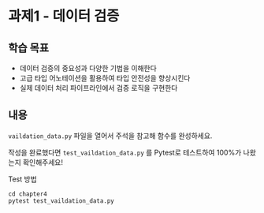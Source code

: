 # 과제1 - 데이터 검증

## 학습 목표

- 데이터 검증의 중요성과 다양한 기법을 이해한다
- 고급 타입 어노테이션을 활용하여 타입 안전성을 향상시킨다
- 실제 데이터 처리 파이프라인에서 검증 로직을 구현한다

## 내용

`vaildation_data.py` 파일을 열어서 주석을 참고해 함수를 완성하세요.

작성을 완료했다면 `test_vaildation_data.py` 를 Pytest로 테스트하여 100%가 나왔는지 확인해주세요!

Test 방법

```shell
cd chapter4
pytest test_vaildation_data.py
```
